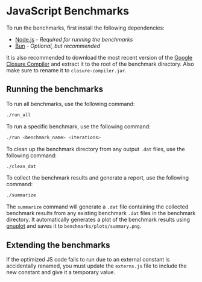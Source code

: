 # JavaScript Benchmarks

To run the benchmarks, first install the following dependencies:

* [Node.js](https://nodejs.org/en/)	*- Required for running the benchmarks*
* [Bun](https://bun.sh/)			*- Optional, but recommended*
<!-- * [Deno](https://deno.land/)		*- Optional, but recommended* -->

It is also recommended to download the most recent version of the [Google Closure Compiler](https://mvnrepository.com/artifact/com.google.javascript/closure-compiler) and extract it to the root of the benchmark directory. Also make sure to rename it to `closure-compiler.jar`.

## Running the benchmarks

To run all benchmarks, use the following command:

```bash
./run_all
```

To run a specific benchmark, use the following command:

```bash
./run <benchmark_name> <iterations>
```

To clean up the benchmark directory from any output `.dat` files, use the following command:

```bash
./clean_dat
```

To collect the benchmark results and generate a report, use the following command:

```bash
./summarize
```

The `summarize` command will generate a `.dat` file containing the collected benchmark results from any existing benchmark `.dat` files in the benchmark directory. It automatically generates a plot of the benchmark results using [gnuplot](http://www.gnuplot.info/) and saves it to `benchmarks/plots/summary.png`.

## Extending the benchmarks
If the optimized JS code fails to run due to an external constant is accidentally renamed, you must update the `externs.js` file to include the new constant and give it a temporary value.
